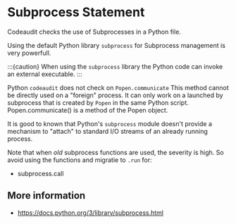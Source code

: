 # Subprocess Statement

Codeaudit checks the use of Subprocesses in a Python file.

Using the default Python library `subprocess` for Subprocess management is very powerfull.

:::{caution} 
When using the `subprocess` library the Python code can invoke an external executable. 
:::


Python `codeaudit` does not check on `Popen.communicate` This method cannot be directly used on a "foreign" process. It can only work on a launched by subprocess that is created by `Popen` in the same Python script. Popen.communicate() is a method of the Popen object. 

It is good to known that Python's `subprocess` module doesn't provide a mechanism to "attach" to standard I/O streams of an already running process. 

Note that when *old* subprocess functions are used, the severity is high. So avoid using the functions and migratie to `.run` for:
* subprocess.call


## More information

* https://docs.python.org/3/library/subprocess.html
